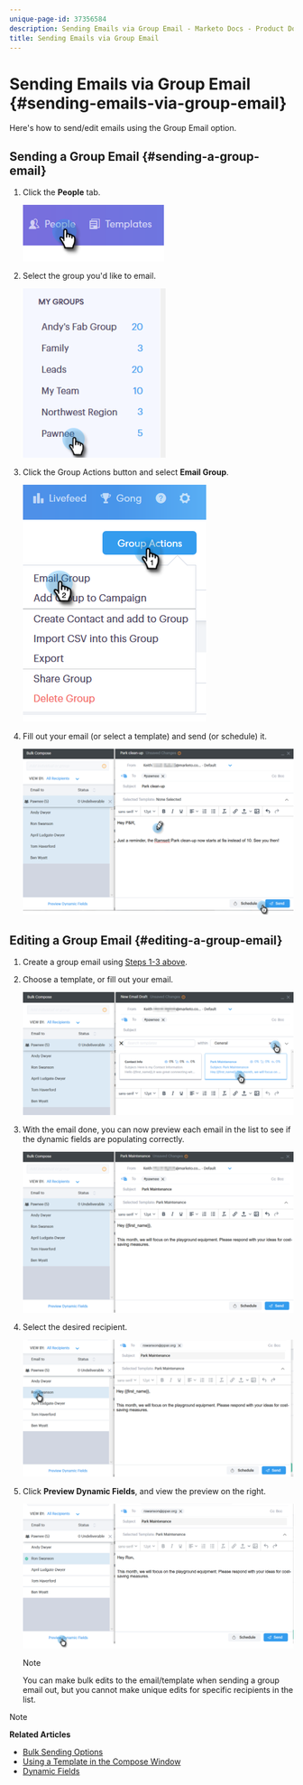 ```yaml
---
unique-page-id: 37356584
description: Sending Emails via Group Email - Marketo Docs - Product Documentation
title: Sending Emails via Group Email
---
```


# Sending Emails via Group Email {#sending-emails-via-group-email}

Here's how to send/edit emails using the Group Email option.

## Sending a Group Email {#sending-a-group-email}

1. Click the **People** tab.

   ![](assets/one-3.png)

1. Select the group you'd like to email.

   ![](assets/two-3.png)

1. Click the Group Actions button and select **Email Group**.

   ![](assets/three-3.png)

1. Fill out your email (or select a template) and send (or schedule) it.

   ![](assets/four-3.png)

## Editing a Group Email {#editing-a-group-email}

1. Create a group email using [Steps 1-3 above](https://docs.marketo.com/display/DOCS/Sending+Emails+via+Group+Email#SendingEmailsviaGroupEmail-SendingaGroupEmail).
1. Choose a template, or fill out your email.

   ![](assets/edit-two.png)

1. With the email done, you can now preview each email in the list to see if the dynamic fields are populating correctly.

   ![](assets/edit-three.png)

1. Select the desired recipient.

   ![](assets/edit-four.png)

1. Click **Preview Dynamic Fields**, and view the preview on the right.

   ![](assets/edit-five.png)

   >[!NOTE]
   >
   >You can make bulk edits to the email/template when sending a group email out, but you cannot make unique edits for specific recipients in the list.

>[!NOTE]
>
>**Related Articles**
>
>* [Bulk Sending Options](http://docs.marketo.com/x/HwQ6Ag)
>* [Using a Template in the Compose Window](http://docs.marketo.com/x/MQQ6Ag)
>* [Dynamic Fields](http://docs.marketo.com/x/wwDb)
>

